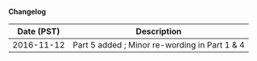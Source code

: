 **Changelog**

| Date (PST) |   Description                                    |
|------------|--------------------------------------------------|
|2016-11-12  |  Part 5 added ;  Minor re-wording in Part 1 & 4  |

